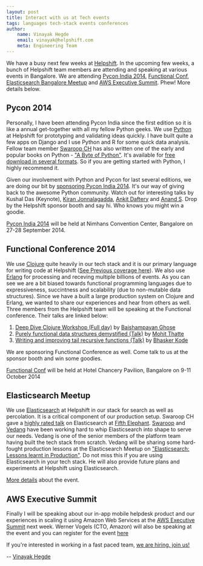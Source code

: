 ```yaml
---
layout: post
title: Interact with us at Tech events 
tags: languages tech-stack events conferences 
author:
    name: Vinayak Hegde
    email: vinayak@helpshift.com
    meta: Engineering Team
---
```


We have a busy next few weeks at [Helpshift](http://www.helpshift.com). In the upcoming few weeks, a bunch of Helpshift team members are attending and speaking at various events in Bangalore. We are attending [Pycon India 2014](http://in.pycon.org/2014/), [Functional Conf](http://functionalconf.com/), [Elasticsearch Bangalore Meetup](http://www.meetup.com/ElasticSearch-Exploring-the-power-of-distribution/events/208390472/) and [AWS Executive Summit](http://aws.amazon.com/events/executive-summit-2014-india/). Phew! More details below.

## Pycon 2014
Personally, I have been attending Pycon India since the first edition so it is like a annual get-together with all my fellow Python geeks. We use [Python](http://www.python.org) at Helpshift for prototyping and validating ideas quickly. I have built quite a few apps on Django and I use Python and R for some quick data analysis. Fellow team member [Swaroop CH](http://www.swaroopch.com/) has also written one of the early and popular books on Python - ["A Byte of Python"](http://www.swaroopch.com/notes/python/). It's available for [free download in several formats](http://www.swaroopch.com/notes/python/#_download). So if you are getting started with Python, I highly recommend it. 

Given our involvement with Python and Pycon for last several editions, we are doing our bit by [sponsoring Pycon India 2014](http://in.pycon.org/2014/sponsors.html). It's our way of giving back to the awesome Python community. Watch out for interesting talks by Kushal Das (Keynote), [Kiran Jonnalagadda](http://in.pycon.org/funnel/2014/255-auth-as-a-service-with-lastuser), [Ankit Daftery](http://in.pycon.org/funnel/2014/214-python-arduino-and-connected-objects) and [Anand S](http://in.pycon.org/funnel/2014/165-faster-data-processing-in-python). Drop by the Helpshift sponsor booth and say hi. Who knows you might win a goodie.

[Pycon India 2014](http://in.pycon.org/2014/) will be held at Nimhans Convention Center, Bangalore on 27-28 September 2014.

## Functional Conference 2014
We use [Clojure](http://clojure.org/) quite heavily in our tech stack and it is our primary language for writing code at Helpshift ([See Previous coverage here](https://engineering.helpshift.com/2014/Functional-Testing-Clojure/)). We also use [Erlang](http://www.erlang.org/) for processing and receving multiple billions of events. As you can see we are a bit biased towards functional programming languages due to expressiveness, succintness and scalability (due to non-mutable data structures). Since we have a built a large production system on Clojure and Erlang, we wanted to share our experiences and hear from others as well. Three members from the Helpshift team will be speaking at the Functional conference. Their talks are linked below:

1. [Deep Dive Clojure Workshop (Full day)](http://booking.agilefaqs.com/functional-conf-2014#workshop-54-info) by [Baishampayan Ghose](https://twitter.com/ghoseb)
2. [Purely functional data structures demystified (Talk)](http://confengine.com/functional-conf-2014/proposal/325/purely-functional-data-structures-demystified) by [Mohit Thatte](https://twitter.com/mohitthatte)
3. [Writing and improving tail recursive functions (Talk)](http://confengine.com/functional-conf-2014/proposal/322/writing-and-improving-tail-recursive-functions) by [Bhasker Kode](https://twitter.com/bhaskerkode)

We are sponsoring Functional Conference as well. Come talk to us at the sponsor booth and win some goodies.

[Functional Conf](http://functionalconf.com/) will be held at Hotel Chancery Pavilion, Bangalore on 9-11 October 2014 

## Elasticsearch Meetup

We use [Elasticsearch](http://www.elasticsearch.org/) at Helpshift in our stack for search as well as percolation. It is a critical component of our production setup. Swaroop CH gave a [highly rated talk](https://funnel.hasgeek.com/fifthel2014/1181-lessons-from-elasticsearch-in-production) on Elasticsearch at [Fifth Elephant](https://fifthelephant.in/2014/). [Swaroop](https://twitter.com/swaroopch) and [Vedang](https://twitter.com/vedang) have been working hard to whip Elasticsearch into shape to serve our needs. Vedang is one of the senior members of the platform team having built the tech stack from scratch. Vedang will be sharing some hard-fought production lessons at the Elasticsearch Meetup on ["Elasticsearch: Lessons learnt in Production"](http://www.meetup.com/ElasticSearch-Exploring-the-power-of-distribution/events/208390472/). Do not miss this if you are using Elasticsearch in your tech stack. He will also provide future plans and experiments at Helpshift using Elasticsearch.

[More details](http://www.meetup.com/ElasticSearch-Exploring-the-power-of-distribution/events/208390472/) about the event.

## AWS Executive Summit
Finally I will be speaking about our in-app mobile helpdesk product and our experiences in scaling it using Amazon Web Services at the [AWS Executive Summit](http://aws.amazon.com/events/executive-summit-2014-india/) next week. Werner Vogels (CTO, Amazon) will also be speaking at the event and you can register for the event [here](http://aws.amazon.com/events/executive-summit-2014-india/)

If you're interested in working in a fast paced team, [we are hiring, join us!](https://www.helpshift.com/about/careers/)

-- [Vinayak Hegde](https://twitter.com/vinayakh)
